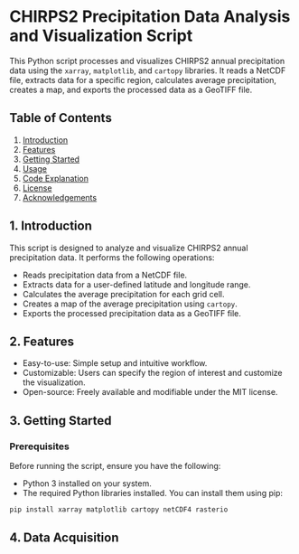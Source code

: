# CHIRPS2 Precipitation Data Analysis and Visualization Script

This Python script processes and visualizes CHIRPS2 annual precipitation data using the `xarray`, `matplotlib`, and `cartopy` libraries. It reads a NetCDF file, extracts data for a specific region, calculates average precipitation, creates a map, and exports the processed data as a GeoTIFF file.

## Table of Contents

1. [Introduction](#introduction)
2. [Features](#features)
3. [Getting Started](#getting-started)
4. [Usage](#usage)
5. [Code Explanation](#code-explanation)
6. [License](#license)
7. [Acknowledgements](#acknowledgements)

## 1. Introduction

This script is designed to analyze and visualize CHIRPS2 annual precipitation data. It performs the following operations:

* Reads precipitation data from a NetCDF file.
* Extracts data for a user-defined latitude and longitude range.
* Calculates the average precipitation for each grid cell.
* Creates a map of the average precipitation using `cartopy`.
* Exports the processed precipitation data as a GeoTIFF file.

## 2. Features

* Easy-to-use: Simple setup and intuitive workflow.
* Customizable: Users can specify the region of interest and customize the visualization.
* Open-source: Freely available and modifiable under the MIT license.

## 3. Getting Started

### Prerequisites

Before running the script, ensure you have the following:

* Python 3 installed on your system.
* The required Python libraries installed. You can install them using pip:

```bash
pip install xarray matplotlib cartopy netCDF4 rasterio
```

## 4. Data Acquisition
